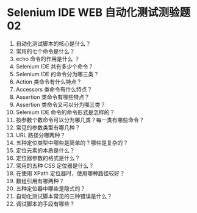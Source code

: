 # Selenium IDE WEB 自动化测试测验题 02

1. 自动化测试脚本的核心是什么？
2. 常用的七个命令是什么？
3. echo 命令的作用是什么 ？
4. Selenium IDE 共有多少个命令？
5. Selenium IDE 的命令分为哪三类？
6. Action 类命令有什么特点？
7. Accessors 类命令有什么特点？
8. Assertion 类命令有哪些特点？
9. Assertion 类命令又可以分为哪三类？
10. Selenium IDE 命令的命令形式是怎样的？
11. 按参数个数命令可以分为哪几类？每一类有哪些命令？
12. 常见的参数类型有哪几种？
13. URL 路径分哪两种？
15. 五种定位类型中哪些是简单的？哪些是复杂的？
16. 定位元素的本质是什么？
17. 定位器参数的格式是什么？
20. 常用的五种 CSS 定位器是什么？
21. 在使用 XPath 定位器时，使用哪种路径较好？
23. 数组引用有哪两种？
24. 五种定位器中哪些是隐式的？
25. 自动化测试脚本常见的三种错误是什么？
26. 调试脚本的手段有哪些？

